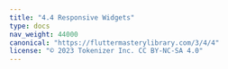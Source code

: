```yaml
---
title: "4.4 Responsive Widgets"
type: docs
nav_weight: 44000
canonical: "https://fluttermasterylibrary.com/3/4/4"
license: "© 2023 Tokenizer Inc. CC BY-NC-SA 4.0"
---
```

